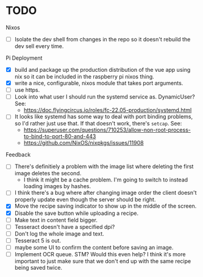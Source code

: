# TODO

Nixos
- [ ] Isolate the dev shell from changes in the repo so it doesn't rebuild the
  dev sell every time.

Pi Deployment
- [X] build and package up the production distribution of the vue app using nix
  so it can be included in the raspberry pi nixos thing.
- [X] write a nice, configurable, nixos module that takes port arguments.
- [ ] use https.
- [ ] Look into what user I should run the systemd service as. DynamicUser? See:
  - https://doc.flyingcircus.io/roles/fc-22.05-production/systemd.html
- [ ] It looks like systemd has some way to deal with port binding problems, so
  I'd rather just use that. If that doesn't work, there's `setcap`. See:
  - https://superuser.com/questions/710253/allow-non-root-process-to-bind-to-port-80-and-443
  - https://github.com/NixOS/nixpkgs/issues/11908

Feedback
- [ ] There's definitiely a problem with the image list where deleting the first
  image deletes the second.
  - I think it might be a cache problem. I'm going to switch to instead loading
    images by hashes.
- [ ] I think there's a bug where after changing image order the client doesn't
  properly update even though the server should be right.
- [X] Move the recipe saving indicator to show up in the middle of the screen.
- [X] Disable the save button while uploading a recipe.
- [ ] Make text in content field bigger.
- [ ] Tesseract doesn't have a specified dpi?
- [ ] Don't log the whole image and text.
- [ ] Tesseract 5 is out.
- [ ] maybe some UI to confirm the content before saving an image.
- [ ] Implement OCR queue. STM? Would this even help? I think it's more
  important to just make sure that we don't end up with the same recipe being
  saved twice.
